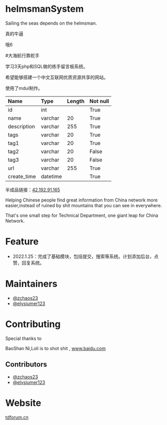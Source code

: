 # helmsmanSystem
Sailing the seas depends on the helmsman.  

真的牛逼  

哦6  

#大海航行靠舵手

学习3天php和SQL做的练手留言板系统。  

希望能够搭建一个中文互联网优质资源共享的网站。  

使用了mdui制作。  

| Name | Type | Length | Not null |
| :-----| :-----| :-----| :-----|
| id | int |  | True |
| name | varchar | 20 | True |
| description | varchar | 255 | True |
| tags | varchar | 20 | True |
| tag1 | varchar | 20 | True |
| tag2 | varchar | 20 | False |
| tag3 | varchar | 20 | False |
| url | varchar | 255 | True |
| create_time | datetime |  | True |

半成品链接：[42.192.91.165](http://42.192.91.165)

Helping Chinese people find great information from China network more easier,instead of ruined by shit mountains that you can see in everywhere.  

That's one small step for Technical Department, one giant leap for China Network.

# Feature
- 2022.1.25：完成了基础模块，包括提交，搜索等系统。计划添加后台，点赞，回复系统。

# Maintainers
- [@zchaos23](https://github.com/zchaos23)
- [@elysiumer123](https://github.com/elysiumer123)
# Contributing
Special thanks to  

BaoShan Ni,Loli is to shot shit , www.baidu.com
## Contributors
- [@zchaos23](https://github.com/zchaos23)
- [@elysiumer123](https://github.com/elysiumer123)
# Website
[tdforum.cn](http://www.tdforum.cn/)
